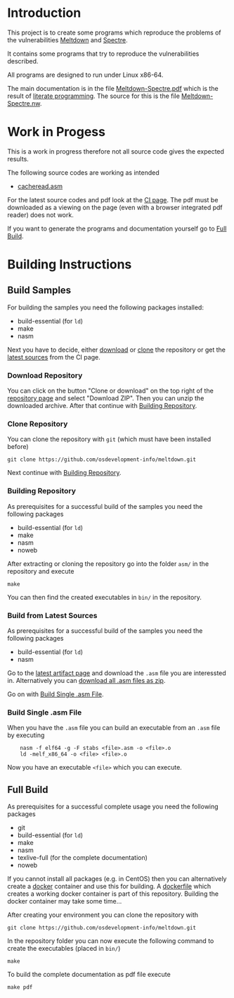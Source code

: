 # Introduction

This project is to create some programs which reproduce the problems of the vulnerabilities
[Meltdown](https://meltdownattack.com/) and [Spectre](https://spectreattack.com/).

It contains some programs that try to reproduce the vulnerabilities described.

All programs are designed to run under Linux x86-64.

The main documentation is in the file
[Meltdown-Spectre.pdf](Meltdown-Spectre.pdf) which is the result of
[literate programming](https://en.wikipedia.org/wiki/Literate_programming). The source for this is the file
[Meltdown-Spectre.nw](https://github.com/uweplonus/meltdown/blob/master/Meltdown-Spectre.nw).

# Work in Progess

This is a work in progress therefore not all source code gives the expected results.

The following source codes are working as intended

* [cacheread.asm](https://ci.sw4j.net/jenkins/job/osdevelopment.info/job/meltdown/job/master/lastSuccessfulBuild/artifact/asm/cacheread.asm)

For the latest source codes and pdf look at the
[CI page](https://ci.sw4j.net/jenkins/job/osdevelopment.info/job/meltdown/job/master/). The pdf must be downloaded as a
viewing on the page (even with a browser integrated pdf reader) does not work.

If you want to generate the programs and documentation yourself go to [Full Build](#full-build).

# Building Instructions

## Build Samples

For building the samples you need the following packages installed:

* build-essential (for `ld`)
* make
* nasm

Next you have to decide, either [download](#download-repository) or [clone](#clone-repository) the repository or get the
[latest sources](#build-from-latest-sources) from the CI page.

### Download Repository

You can click on the button "Clone or download" on the top right of the
[repository page](https://github.com/osdevelopment-info/meltdown) and select "Download ZIP". Then you can unzip the
downloaded archive. After that continue with [Building Repository](#building-repository).

### Clone Repository

You can clone the repository with `git` (which must have been installed before)

```
git clone https://github.com/osdevelopment-info/meltdown.git
```

Next continue with [Building Repository](#building-repository).

### Building Repository

As prerequisites for a successful build of the samples you need the following packages

* build-essential (for `ld`)
* make
* nasm
* noweb

After extracting or cloning the repository go into the folder `asm/` in the repository and execute

```
make
```

You can then find the created executables in `bin/` in the repository.

### Build from Latest Sources

As prerequisites for a successful build of the samples you need the following packages

* build-essential (for `ld`)
* nasm

Go to the
[latest artifact page](https://ci.sw4j.net/jenkins/job/osdevelopment.info/job/meltdown/job/master/lastSuccessfulBuild/artifact/asm/)
and download the `.asm` file you are interessted in. Alternatively you can
[download all .asm files as zip](https://ci.sw4j.net/jenkins/job/osdevelopment.info/job/meltdown/job/master/lastSuccessfulBuild/artifact/asm/*zip*/asm.zip).

Go on with [Build Single .asm File](#build-single-asm-file).

### Build Single .asm File

When you have the `.asm` file you can build an executable from an `.asm` file by executing

```
	nasm -f elf64 -g -F stabs <file>.asm -o <file>.o
	ld -melf_x86_64 -o <file> <file>.o
```

Now you have an executable `<file>` which you can execute.

## Full Build

As prerequisites for a successful complete usage you need the following packages

* git
* build-essential (for `ld`)
* make
* nasm
* texlive-full (for the complete documentation)
* noweb

If you cannot install all packages (e.g. in CentOS) then you can alternatively create a [docker](https://docker.io)
container and use this for building. A
[dockerfile](https://github.com/osdevelopment-info/meltdown/blob/master/Dockerfile) which creates a working docker
container is part of this repository. Building the docker container may take some time...

After creating your environment you can clone the repository with

```
git clone https://github.com/osdevelopment-info/meltdown.git
```

In the repository folder you can now execute the following command to create the executables (placed in `bin/`)

```
make
```

To build the complete documentation as pdf file execute

```
make pdf
```
